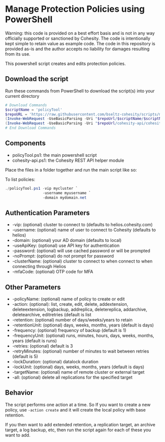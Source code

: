 # Manage Protection Policies using PowerShell

Warning: this code is provided on a best effort basis and is not in any way officially supported or sanctioned by Cohesity. The code is intentionally kept simple to retain value as example code. The code in this repository is provided as-is and the author accepts no liability for damages resulting from its use.

This powershell script creates and edits protection policies.

## Download the script

Run these commands from PowerShell to download the script(s) into your current directory

```powershell
# Download Commands
$scriptName = 'policyTool'
$repoURL = 'https://raw.githubusercontent.com/bseltz-cohesity/scripts/master/powershell'
(Invoke-WebRequest -UseBasicParsing -Uri "$repoUrl/$scriptName/$scriptName.ps1").content | Out-File "$scriptName.ps1"; (Get-Content "$scriptName.ps1") | Set-Content "$scriptName.ps1"
(Invoke-WebRequest -UseBasicParsing -Uri "$repoUrl/cohesity-api/cohesity-api.ps1").content | Out-File cohesity-api.ps1; (Get-Content cohesity-api.ps1) | Set-Content cohesity-api.ps1
# End Download Commands
```

## Components

* policyTool.ps1: the main powershell script
* cohesity-api.ps1: the Cohesity REST API helper module

Place the files in a folder together and run the main script like so:

To list policies:

```powershell
./policyTool.ps1 -vip mycluster `
                 -username myusername `
                 -domain mydomain.net
```

## Authentication Parameters

* -vip: (optional) cluster to connect to (defaults to helios.cohesity.com)
* -username: (optional) name of user to connect to Cohesity (defaults to helios)
* -domain: (optional) your AD domain (defaults to local)
* -useApiKey: (optional) use API key for authentication
* -password: (optional) will use cached password or will be prompted
* -noPrompt: (optional) do not prompt for password
* -clusterName: (optional) cluster to connect to when connect to when connecting through Helios
* -mfaCode: (optional) OTP code for MFA

## Other Parameters

* -policyName: (optional) name of policy to create or edit
* -action: (optional): list, create, edit, delete, addextension, deleteextension, logbackup, addreplica, deletereplica, addarchive, deletearchive, editretries (default is list
* -retention: (optional) number of days/weeks/years to retain
* -retentionUnit: (optional) days, weeks, months, years (default is days)
* -frequency: (optional) frequency of backup (default is 1)
* -frequencyUnit: (optional) runs, minutes, hours, days, weeks, months, years (default is runs)
* -retries: (optional) default is 3
* -retryMinutes: (optional) number of minutes to wait between retries (default is 5)
* -lockDuration: (optional) datalock duration
* -lockUnit: (optional) days, weeks, months, years (default is days)
* -targetName: (optional) name of remote cluster or external target
* -all: (optional) delete all replications for the specified target

## Behavior

The script performs one action at a time. So If you want to create a new policy, use `-action create` and it will create the local policy with base retention.

If you then want to add extended retention, a replication target, an archive target, a log backup, etc, then run the script again for each of these you want to add.
